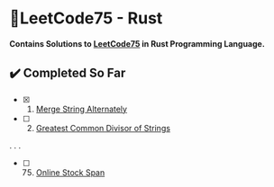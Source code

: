 # 🦀LeetCode75 - Rust

#### Contains Solutions to [LeetCode75](https://leetcode.com/studyplan/leetcode-75/) in Rust Programming Language.

## ✔️ Completed So Far

- [x]  1. [Merge String Alternately](https://leetcode.com/problems/merge-strings-alternately/description/)
- [ ]  2. [Greatest Common Divisor of Strings](https://leetcode.com/problems/greatest-common-divisor-of-strings/description/)

.
.
.

- [ ]  75. [Online Stock Span](https://leetcode.com/problems/online-stock-span/description/)
